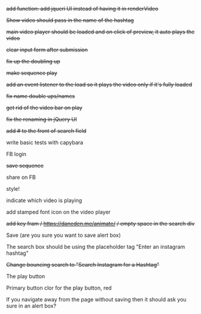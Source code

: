 ~~add function: add jqueri UI instead of having it in renderVideo~~

~~Show video should pass in the name of the hashtag~~

~~main video player should be loaded and on click of preview, it auto plays the video~~

~~clear input form after submission~~

~~fix up the doubling up~~

~~make sequence play~~

~~add an event listener to the load so it plays the video only if it's fully loaded~~

~~fix name double ups/names~~

~~get rid of the video bar on play~~

~~fix the renaming in jQuery UI~~

~~add # to the front of search field~~

write basic tests with capybara

FB login

~~save sequence~~

share on FB

style!

indicate which video is playing

add stamped font icon on the video player

~~add key fram / https://daneden.me/animate/ / empty space in the search div~~

Save (are you sure you want to save alert box)

The search box should be using the placeholder tag "Enter an instagram hashtag"

~~Change bouncing search to "Search Instagram for a Hashtag"~~

The play button

Primary button clor for the play button, red

If you navigate away from the page without saving then it should ask you sure in an alert box?




